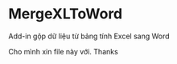 # MergeXLToWord
 Add-in gộp dữ liệu từ bảng tính Excel sang Word


 Cho mình xin file này với.
 Thanks
